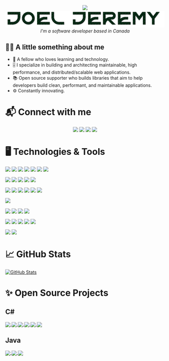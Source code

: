 <p align="center">
  <img src="https://media.giphy.com/media/gDipFXZvaUTbn3HfuC/giphy.gif" width=200px />
  <img src="https://github.com/joel-jeremy/joel-jeremy/blob/main/name.gif" />
  <i>I'm a software developer based in Canada</i>
</p>

## 👨‍💻 A little something about me
- 🌱 A fellow who loves learning and technology.
- 🎚️ I specialize in building and architecting maintainable, high performance, and distributed/scalable web applications.
- 📚 Open source supporter who builds libraries that aim to help developers build clean, performant, and maintainable applications.
- ⚙️ Constantly innovating.

# 📬 Connect with me
<p align="center">
  <a href="https://github.com/joel-jeremy"><img src="https://img.shields.io/badge/-joel--jeremy-333?style=for-the-badge&logo=github&logoColor=white"/></a>
  <a href="https://ph.linkedin.com/in/joeljeremy"><img src="https://img.shields.io/badge/-Joel%20Jeremy-0077B5?style=for-the-badge&logo=Linkedin&logoColor=white"/></a>
  <a href="mailto:joeljeremy.marquez@gmail.com"><img src="https://img.shields.io/badge/-joeljeremy.marquez@gmail.com-D14836?style=for-the-badge&logo=Gmail&logoColor=white"/></a>
  <a href="https://facebook.com/iamjoeljeremy"><img src="https://img.shields.io/badge/-Joel%20Jeremy-4267B2?style=for-the-badge&logo=facebook&logoColor=white"/></a>
</p>

# 🖥️ Technologies & Tools
![](https://img.shields.io/badge/Code-Java-informational?style=flat&logo=java&logoColor=white&color=7141D9)
![](https://img.shields.io/badge/Code-C%23-informational?style=flat&logo=c-sharp&logoColor=white&color=7141D9)
![](https://img.shields.io/badge/Code-JavaScript%2FTypeScript-informational?style=flat&logo=javascript&logoColor=white&color=7141D9)
![](https://img.shields.io/badge/Code-Spring-informational?style=flat&logo=spring&logoColor=white&color=7141D9)
![](https://img.shields.io/badge/Code-.NET-informational?style=flat&logo=.net&logoColor=white&color=7141D9)
![](https://img.shields.io/badge/Code-ASP.NET%20Core-informational?style=flat&logo=.net&logoColor=white&color=7141D9)
![](https://img.shields.io/badge/Code-React-informational?style=flat&logo=react&logoColor=white&color=7141D9)
  
![](https://img.shields.io/badge/Tools-VS%20Code-informational?style=flat&logo=visualstudiocode&logoColor=white&color=FFD804)
![](https://img.shields.io/badge/Tools-Docker-informational?style=flat&logo=docker&logoColor=white&color=FFD804)
![](https://img.shields.io/badge/Tools-Kubernetes-informational?style=flat&logo=kubernetes&logoColor=white&color=FFD804)
![](https://img.shields.io/badge/Tools-Gradle-informational?style=flat&logo=gradle&logoColor=white&color=FFD804)
![](https://img.shields.io/badge/Tools-Maven-informational?style=flat&logo=apachemaven&logoColor=white&color=FFD804)

![](https://img.shields.io/badge/Deployments-Terraform-informational?style=flat&logo=terraform&logoColor=white&color=FFAF0F)
![](https://img.shields.io/badge/Deployments-Maven%20Central-informational?style=flat&logo=apache-maven&logoColor=white&color=FFAF0F)
![](https://img.shields.io/badge/Deployments-GitHub%20Actions-informational?style=flat&logo=githubactions&logoColor=white&color=FFAF0F)
![](https://img.shields.io/badge/Deployments-GitLab%20CI%2FCD-informational?style=flat&logo=gitlab&logoColor=white&color=FFAF0F)
![](https://img.shields.io/badge/Deployments-Nuget-informational?style=flat&logo=nuget&logoColor=white&color=FFAF0F)
![](https://img.shields.io/badge/Deployments-Artifactory-informational?style=flat&logo=jfrog&logoColor=white&color=FFAF0F)
  
![](https://img.shields.io/badge/Work%20Management-Jira-informational?style=flat&logo=jira&logoColor=white&color=0AA804)
  
![](https://img.shields.io/badge/Cloud-AWS-informational?style=flat&logo=amazonaws&logoColor=white&color=0099DD)
![](https://img.shields.io/badge/Cloud-Azure-informational?style=flat&logo=microsoftazure&logoColor=white&color=0099DD)
![](https://img.shields.io/badge/Cloud-OpenShift-informational?style=flat&logo=red-hat-open-shift&logoColor=white&color=0099DD)
![](https://img.shields.io/badge/Cloud-IBM%20Cloud-informational?style=flat&logo=ibmcloud&logoColor=white&color=0099DD)
  
![](https://img.shields.io/badge/Database-PostgreSQL-informational?style=flat&logo=postgresql&logoColor=white&color=2BBC8A)
![](https://img.shields.io/badge/Database-MySQL-informational?style=flat&logo=mysql&logoColor=white&color=2BBC8A)
![](https://img.shields.io/badge/Database-SQL%20Server-informational?style=flat&logo=microsoftsqlserver&logoColor=white&color=2BBC8A)
![](https://img.shields.io/badge/Database-SQLite-informational?style=flat&logo=sqlite&logoColor=white&color=2BBC8A)
![](https://img.shields.io/badge/Database-Oracle-informational?style=flat&logo=oracle&logoColor=white&color=2BBC8A)
  
![](https://img.shields.io/badge/Scripting-Bash-informational?style=flat&logo=gnu-bash&logoColor=white&color=EE043A)
![](https://img.shields.io/badge/Scripting-PowerShell-informational?style=flat&logo=powershell&logoColor=white&color=EE043A)

# 📈 GitHub Stats

<a href="https://github.com/joel-jeremy/joel-jeremy">
  <img align="center" src="https://github-readme-stats.vercel.app/api?username=joel-jeremy&show_icons=true&line_height=27&count_private=true&title_color=ffffff&text_color=c9cacc&icon_color=2bbc8a&bg_color=1d1f21" alt="GitHub Stats" />
</a> 

# ✨ Open Source Projects

## C#

<a href="https://github.com/XerProjects/Xer.Cqrs">
  <img align="center" src="https://github-readme-stats.vercel.app/api/pin/?username=XerProjects&repo=Xer.Cqrs&title_color=ffffff&text_color=c9cacc&icon_color=2bbc8a&bg_color=1d1f21" />
</a> 
<a href="https://github.com/XerProjects/Xer.DomainDriven">
  <img align="center" src="https://github-readme-stats.vercel.app/api/pin/?username=XerProjects&repo=Xer.DomainDriven&title_color=ffffff&text_color=c9cacc&icon_color=2bbc8a&bg_color=1d1f21" />
</a> 
<a href="https://github.com/XerProjects/Xer.Cqrs.CommandStack">
  <img align="center" src="https://github-readme-stats.vercel.app/api/pin/?username=XerProjects&repo=Xer.Cqrs.CommandStack&title_color=ffffff&text_color=c9cacc&icon_color=2bbc8a&bg_color=1d1f21" />
</a> 
<a href="https://github.com/XerProjects/Xer.Cqrs.EventStack">
  <img align="center" src="https://github-readme-stats.vercel.app/api/pin/?username=XerProjects&repo=Xer.Cqrs.EventStack&title_color=ffffff&text_color=c9cacc&icon_color=2bbc8a&bg_color=1d1f21" />
</a> 
<a href="https://github.com/XerProjects/Xer.Cqrs.QueryStack">
  <img align="center" src="https://github-readme-stats.vercel.app/api/pin/?username=XerProjects&repo=Xer.Cqrs.QueryStack&title_color=ffffff&text_color=c9cacc&icon_color=2bbc8a&bg_color=1d1f21" />
</a> 
<a href="https://github.com/XerProjects/Xer.EventSourcing">
  <img align="center" src="https://github-readme-stats.vercel.app/api/pin/?username=XerProjects&repo=Xer.EventSourcing&title_color=ffffff&text_color=c9cacc&icon_color=2bbc8a&bg_color=1d1f21" />
</a> 

## Java

<a href="https://github.com/joel-jeremy/deezpatch">
  <img align="center" src="https://github-readme-stats.vercel.app/api/pin/?username=joel-jeremy&repo=deezpatch&title_color=ffffff&text_color=c9cacc&icon_color=2bbc8a&bg_color=1d1f21" />
</a> 
<a href="https://github.com/joel-jeremy/externalized-properties">
  <img align="center" src="https://github-readme-stats.vercel.app/api/pin/?username=joel-jeremy&repo=externalized-properties&title_color=ffffff&text_color=c9cacc&icon_color=2bbc8a&bg_color=1d1f21" />
</a> 
<a href="https://github.com/joel-jeremy/java-config-library-benchmarks">
  <img align="center" src="https://github-readme-stats.vercel.app/api/pin/?username=joel-jeremy&repo=java-config-library-benchmarks&title_color=ffffff&text_color=c9cacc&icon_color=2bbc8a&bg_color=1d1f21" />
</a> 

<!--
**joel-jeremy/joel-jeremy** is a ✨ _special_ ✨ repository because its `README.md` (this file) appears on your GitHub profile.

Here are some ideas to get you started:

- 🔭 I’m currently working on ...
- 🌱 I’m currently learning ...
- 👯 I’m looking to collaborate on ...
- 🤔 I’m looking for help with ...
- 💬 Ask me about ...
- 📫 How to reach me: ...
- 😄 Pronouns: ...
- ⚡ Fun fact: ...
-->
